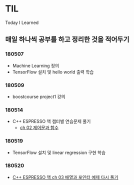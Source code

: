 # TIL
Today I Learned

## 매일 하나씩 공부를 하고 정리한 것을 적어두기


### 180507
* Machine Learning 정의 
* TensorFlow 설치 및 hello world 출력 학습

### 180509
* boostcourse project1 강의

### 180514
* C++ ESPRESSO 책 챕터별 연습문제 풀기
  * [ch 02 제어문과 함수](https://github.com/dongdong97/TIL/tree/master/C%2B%2B%20ESPRESSO/CH%2002/CH%2002)

### 180519
* TensorFlow 설치 및 linear regression 구현 학습

### 180520
* [C++ ESPRESSO 책 ch 03 배열과 포인터 예제 다시 풀기](https://github.com/dongdong97/TIL/tree/master/C%2B%2B%20ESPRESSO/CH%2003/CH%2003)

